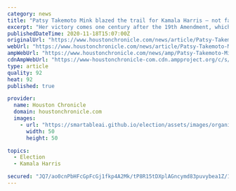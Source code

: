 ```yaml
---
category: news
title: "Patsy Takemoto Mink blazed the trail for Kamala Harris – not famous white woman Susan B. Anthony"
excerpt: "Her victory comes one century after the 19th Amendment, which gave American women the right to vote. Many commentators quickly linked Harris’ achievement to activist Susan B. Anthony. Anthony did advocate for the 19th Amendment."
publishedDateTime: 2020-11-18T15:07:00Z
originalUrl: "https://www.houstonchronicle.com/news/article/Patsy-Takemoto-Mink-blazed-the-trail-for-Kamala-15736070.php"
webUrl: "https://www.houstonchronicle.com/news/article/Patsy-Takemoto-Mink-blazed-the-trail-for-Kamala-15736070.php"
ampWebUrl: "https://www.houstonchronicle.com/news/amp/Patsy-Takemoto-Mink-blazed-the-trail-for-Kamala-15736070.php"
cdnAmpWebUrl: "https://www-houstonchronicle-com.cdn.ampproject.org/c/s/www.houstonchronicle.com/news/amp/Patsy-Takemoto-Mink-blazed-the-trail-for-Kamala-15736070.php"
type: article
quality: 92
heat: 92
published: true

provider:
  name: Houston Chronicle
  domain: houstonchronicle.com
  images:
    - url: "https://smartableai.github.io/election/assets/images/organizations/houstonchronicle.com-50x50.jpg"
      width: 50
      height: 50

topics:
  - Election
  - Kamala Harris

secured: "JQ7/ao0cnPbHFcGpFcGj1fkp4A2Mk/tP8R15tDXplAGncymd83puvybea1Z/1H+LHapP+rzBBDPPRJ/oNUfeVLf7Y2v/KZvTyaDjZZE5wLVlt028+mFAVyAQcwQZ1PYJ+uiO6K9EH3+kSDbZPDgKhDuO88iQSrjzgKDsLMvM6gkdUxCLpYHv1Ni/A9sWhwq2ANn9DFJxuslUzV5PpcmheUTKuAXyISjIfZiip8X/lNGFnb6fHlyWpMkt12zbOqBkNGnAvEfKf9QKATpGiIpuFVwdEOdscOkXVWcP0nHlAlPb1t/tK6yZdgBnzWGWAdw6jR5/Ir3TL0QwSWGmMKjMNMzgsRdTAqEKHvyUN64Qric=;XyvyO02ZGwWf1Ex+r20cTw=="
---
```


